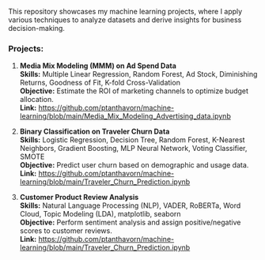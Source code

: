 This repository showcases my machine learning projects, where I apply various techniques to analyze datasets and derive insights for business decision-making.

### Projects:

1. **Media Mix Modeling (MMM) on Ad Spend Data**  
   **Skills:** Multiple Linear Regression, Random Forest, Ad Stock, Diminishing Returns, Goodness of Fit, K-fold Cross-Validation  
   **Objective:** Estimate the ROI of marketing channels to optimize budget allocation.  
   **Link:** https://github.com/ptanthavorn/machine-learning/blob/main/Media_Mix_Modeling_Advertising_data.ipynb

3. **Binary Classification on Traveler Churn Data**  
   **Skills:** Logistic Regression, Decision Tree, Random Forest, K-Nearest Neighbors, Gradient Boosting, MLP Neural Network, Voting Classifier, SMOTE  
   **Objective:** Predict user churn based on demographic and usage data.  
   **Link:** https://github.com/ptanthavorn/machine-learning/blob/main/Traveler_Churn_Prediction.ipynb

4. **Customer Product Review Analysis**  
   **Skills:** Natural Language Processing (NLP), VADER, RoBERTa, Word Cloud, Topic Modeling (LDA), matplotlib, seaborn  
   **Objective:** Perform sentiment analysis and assign positive/negative scores to customer reviews.  
   **Link:** https://github.com/ptanthavorn/machine-learning/blob/main/Traveler_Churn_Prediction.ipynb 
